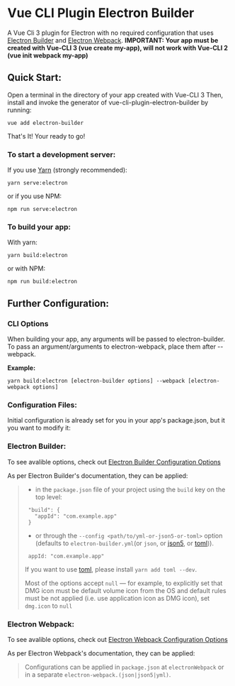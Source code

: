 # Vue CLI Plugin Electron Builder

A Vue Cli 3 plugin for Electron with no required configuration that uses [Electron Builder](https://www.electron.build/) and [Electron Webpack](https://webpack.electron.build/).
**IMPORTANT: Your app must be created with Vue-CLI 3 (vue create my-app), will not work with Vue-CLI 2 (vue init webpack my-app)**

## Quick Start:

Open a terminal in the directory of your app created with Vue-CLI 3
Then, install and invoke the generator of vue-cli-plugin-electron-builder by running:

    vue add electron-builder

That's It! Your ready to go!

### To start a development server:

If you use [Yarn](https://yarnpkg.com/en/) (strongly recommended):

    yarn serve:electron

or if you use NPM:

    npm run serve:electron

### To build your app:

With yarn:

    yarn build:electron

or with NPM:

    npm run build:electron

## Further Configuration:

### CLI Options

When building your app, any arguments will be passed to electron-builder. To pass an argument/arguments to electron-webpack, place them after --webpack.

**Example:**

    yarn build:electron [electron-builder options] --webpack [electron-webpack options]

### Configuration Files:

Initial configuration is already set for you in your app's package.json, but it you want to modify it:

### Electron Builder:

To see avalible options, check out [Electron Builder Configuration Options](https://www.electron.build/configuration/configuration)

As per Electron Builder's documentation, they can be applied:

> * in the `package.json` file of your project using the `build` key on the top level:
>
>
> ```
>  "build": {
>    "appId": "com.example.app"
>  }
> ```
>
> * or through the `--config <path/to/yml-or-json5-or-toml>` option (defaults to `electron-builder.yml`(or `json`, or [json5](http://json5.org/), or [toml](https://github.com/toml-lang/toml))).
>
>
> ```
>  appId: "com.example.app"
> ```
>
> If you want to use [toml](https://en.wikipedia.org/wiki/TOML), please install `yarn add toml --dev`.
>
> Most of the options accept `null` — for example, to explicitly set that DMG icon must be default volume icon from the OS and default rules must be not applied (i.e. use application icon as DMG icon), set `dmg.icon` to `null`

### Electron Webpack:

To see avalible options, check out [Electron Webpack Configuration Options](https://webpack.electron.build/configuration)

As per Electron Webpack's documentation, they can be applied:

> Configurations can be applied in `package.json` at `electronWebpack` or in a separate `electron-webpack.(json|json5|yml)`.
